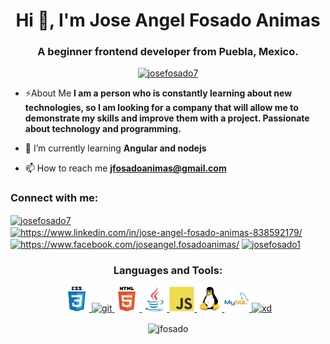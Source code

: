 <h1 align="center">Hi 👋, I'm Jose Angel Fosado Animas</h1>
<h3 align="center">A beginner frontend developer from Puebla, Mexico.</h3>

<p align="center"> <a href="https://twitter.com/josefosado7" target="blank"><img src="https://img.shields.io/twitter/follow/josefosado7?logo=twitter&style=for-the-badge" alt="josefosado7" /></a> </p>

- ⚡About Me   **I am a person who is constantly learning about new technologies, so I am looking for a company that will allow me to demonstrate my skills and improve them with a project. Passionate about technology and programming.**

- 🌱 I’m currently learning **Angular and nodejs**

- 📫 How to reach me **jfosadoanimas@gmail.com**

<h3 align="left">Connect with me:</h3>
<p align="left">
<a href="https://twitter.com/josefosado7" target="blank"><img align="center" src="https://raw.githubusercontent.com/rahuldkjain/github-profile-readme-generator/master/src/images/icons/Social/twitter.svg" alt="josefosado7" height="30" width="40" /></a>
<a href="https://linkedin.com/in/https://www.linkedin.com/in/jose-angel-fosado-animas-838592179/" target="blank"><img align="center" src="https://raw.githubusercontent.com/rahuldkjain/github-profile-readme-generator/master/src/images/icons/Social/linked-in-alt.svg" alt="https://www.linkedin.com/in/jose-angel-fosado-animas-838592179/" height="30" width="40" /></a>
<a href="https://fb.com/https://www.facebook.com/joseangel.fosadoanimas/" target="blank"><img align="center" src="https://raw.githubusercontent.com/rahuldkjain/github-profile-readme-generator/master/src/images/icons/Social/facebook.svg" alt="https://www.facebook.com/joseangel.fosadoanimas/" height="30" width="40" /></a>
<a href="https://instagram.com/josefosado1" target="blank"><img align="center" src="https://raw.githubusercontent.com/rahuldkjain/github-profile-readme-generator/master/src/images/icons/Social/instagram.svg" alt="josefosado1" height="30" width="40" /></a>
</p>

<h3 align="center">Languages and Tools:</h3>
<p align="center"> <a href="https://www.w3schools.com/css/" target="_blank" rel="noreferrer"> <img src="https://raw.githubusercontent.com/devicons/devicon/master/icons/css3/css3-original-wordmark.svg" alt="css3" width="40" height="40"/> </a> <a href="https://git-scm.com/" target="_blank" rel="noreferrer"> <img src="https://www.vectorlogo.zone/logos/git-scm/git-scm-icon.svg" alt="git" width="40" height="40"/> </a> <a href="https://www.w3.org/html/" target="_blank" rel="noreferrer"> <img src="https://raw.githubusercontent.com/devicons/devicon/master/icons/html5/html5-original-wordmark.svg" alt="html5" width="40" height="40"/> </a> <a href="https://www.java.com" target="_blank" rel="noreferrer"> <img src="https://raw.githubusercontent.com/devicons/devicon/master/icons/java/java-original.svg" alt="java" width="40" height="40"/> </a> <a href="https://developer.mozilla.org/en-US/docs/Web/JavaScript" target="_blank" rel="noreferrer"> <img src="https://raw.githubusercontent.com/devicons/devicon/master/icons/javascript/javascript-original.svg" alt="javascript" width="40" height="40"/> </a> <a href="https://www.linux.org/" target="_blank" rel="noreferrer"> <img src="https://raw.githubusercontent.com/devicons/devicon/master/icons/linux/linux-original.svg" alt="linux" width="40" height="40"/> </a> <a href="https://www.mysql.com/" target="_blank" rel="noreferrer"> <img src="https://raw.githubusercontent.com/devicons/devicon/master/icons/mysql/mysql-original-wordmark.svg" alt="mysql" width="40" height="40"/> </a> <a href="https://www.adobe.com/products/xd.html" target="_blank" rel="noreferrer"> <img src="https://cdn.worldvectorlogo.com/logos/adobe-xd.svg" alt="xd" width="40" height="40"/> </a> </p>

<p align="center"><img align="center" src="https://github-readme-stats.vercel.app/api/top-langs?username=jfosado&show_icons=true&locale=en&layout=compact" alt="jfosado" /></p>
